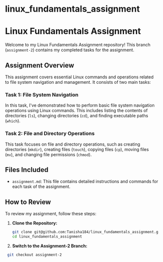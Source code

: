 # linux_fundamentals_assignment
# Linux Fundamentals Assignment

Welcome to my Linux Fundamentals Assignment repository! This branch (`assignment-2`) contains my completed tasks for the assignment.

## Assignment Overview

This assignment covers essential Linux commands and operations related to file system navigation and management. It consists of two main tasks:

### Task 1: File System Navigation

In this task, I've demonstrated how to perform basic file system navigation operations using Linux commands. This includes listing the contents of directories (`ls`), changing directories (`cd`), and finding executable paths (`which`).

### Task 2: File and Directory Operations

This task focuses on file and directory operations, such as creating directories (`mkdir`), creating files (`touch`), copying files (`cp`), moving files (`mv`), and changing file permissions (`chmod`).

## Files Included

- `assignment.md`: This file contains detailed instructions and commands for each task of the assignment.

## How to Review

To review my assignment, follow these steps:

1. **Clone the Repository:**
   ```bash
   git clone git@github.com:Tanisha184/linux_fundamentals_assignment.git
   cd linux_fundamentals_assignment
2. **Switch to the Assignment-2 Branch:**
  ```bash
   git checkout assignment-2

 
